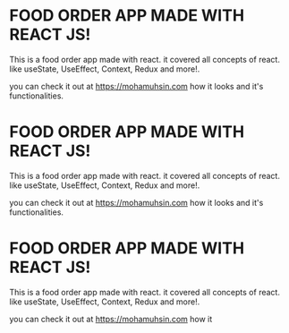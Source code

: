 # FOOD ORDER APP MADE WITH REACT JS!

This is a food order app made with react. it covered all concepts of react. like useState, UseEffect, Context, Redux and more!.

you can check it out at https://mohamuhsin.com how it looks and it's functionalities.

# FOOD ORDER APP MADE WITH REACT JS!

This is a food order app made with react. it covered all concepts of react. like useState, UseEffect, Context, Redux and more!.

you can check it out at https://mohamuhsin.com how it looks and it's functionalities.

# FOOD ORDER APP MADE WITH REACT JS!

This is a food order app made with react. it covered all concepts of react. like useState, UseEffect, Context, Redux and more!.

you can check it out at https://mohamuhsin.com how it 
